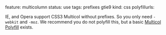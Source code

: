 feature: multicolumn
status: use
tags: prefixes gtie9
kind: css
polyfillurls:

IE, and Opera support CSS3 Multicol without prefixes. So you only need `-webkit` and `-moz`. We recommend you do not polyfill this, but a basic [Multicol Polyfill](http://www.csscripting.com/css-multi-column/) exists. 
